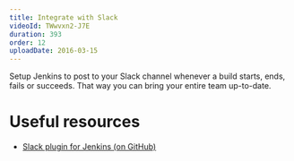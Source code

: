 ```yaml
---
title: Integrate with Slack
videoId: TWwvxn2-J7E
duration: 393
order: 12
uploadDate: 2016-03-15
---
```


Setup Jenkins to post to your Slack channel whenever a build starts, ends, fails or succeeds. That way you can bring your entire team up-to-date. 

# Useful resources
* <a href="https://github.com/jenkinsci/slack-plugin" target="_blank">Slack plugin for Jenkins (on GitHub)</a>